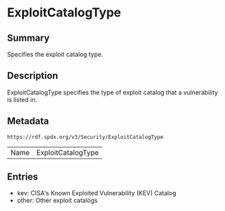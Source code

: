 <!-- Automatically generated by spec-parser v2.0.0 on 2024-01-26T22:18:46.241893+00:00 -->
<!-- SPDX-License-Identifier: Community-Spec-1.0 -->

# ExploitCatalogType

## Summary

Specifies the exploit catalog type.


## Description

ExploitCatalogType specifies the type of exploit catalog that a vulnerability is listed in.


## Metadata

`https://rdf.spdx.org/v3/Security/ExploitCatalogType`


| | |
|---|---|
| Name | ExploitCatalogType |




## Entries

- kev: CISA's Known Exploited Vulnerability (KEV) Catalog
- other: Other exploit catalogs


